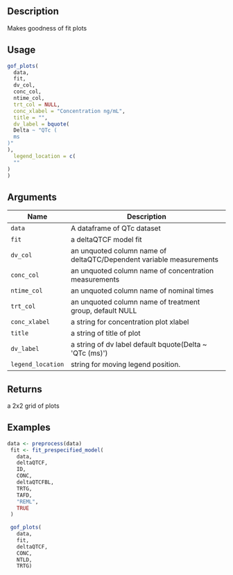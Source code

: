 ## Description

Makes goodness of fit plots

## Usage

```r
gof_plots(
  data,
  fit,
  dv_col,
  conc_col,
  ntime_col,
  trt_col = NULL,
  conc_xlabel = "Concentration ng/mL",
  title = "",
  dv_label = bquote(
  Delta ~ "QTc (
  ms
)"
),
  legend_location = c(
  ""
)
)
```

## Arguments

| Name | Description |
|------|-------------|
| `data` | A dataframe of QTc dataset |
| `fit` | a deltaQTCF model fit |
| `dv_col` | an unquoted column name of deltaQTC/Dependent variable measurements |
| `conc_col` | an unquoted column name of concentration measurements |
| `ntime_col` | an unquoted column name of nominal times |
| `trt_col` | an unquoted column name of treatment group, default NULL |
| `conc_xlabel` | a string for concentration plot xlabel |
| `title` | a string of title of plot |
| `dv_label` | a string of dv label default bquote(Delta ~ 'QTc (ms)') |
| `legend_location` | string for moving legend position. |

## Returns

a 2x2 grid of plots

## Examples

```r
data <- preprocess(data)
 fit <- fit_prespecified_model(
   data,
   deltaQTCF,
   ID,
   CONC,
   deltaQTCFBL,
   TRTG,
   TAFD,
   "REML",
   TRUE
 )
 
 gof_plots(
   data,
   fit,
   deltaQTCF,
   CONC,
   NTLD,
   TRTG)
```


